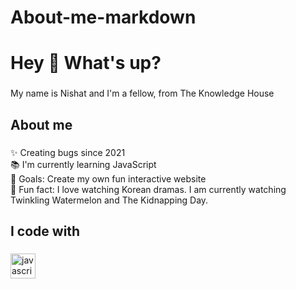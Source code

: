 # About-me-markdown

<h1 align="left">Hey 👋 What's up?</h1>

###

<p align="left">My name is Nishat and I'm a fellow, from The Knowledge House</p>

###

<h2 align="left">About me</h2>

###

<p align="left">✨ Creating bugs since 2021<br>📚 I'm currently learning JavaScript<br>🎯 Goals: Create my own fun interactive website<br>🎲 Fun fact: I love watching Korean dramas. I am currently watching Twinkling Watermelon and The Kidnapping Day.</p>

###

<h2 align="left">I code with</h2>

###

<div align="left">
  <img src="https://cdn.jsdelivr.net/gh/devicons/devicon/icons/javascript/javascript-original.svg" height="40" alt="javascript logo"  />
  <img width="12" />
</div>

###